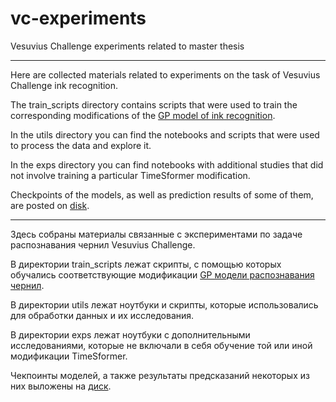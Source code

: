 # vc-experiments
Vesuvius Challenge experiments related to master thesis

------------------------------------------------------------------------------------------------------------------------

Here are collected materials related to experiments on the task of Vesuvius Challenge ink recognition. 

The train_scripts directory contains scripts that were used to train the corresponding modifications of the [GP model of ink recognition](https://github.com/ScrollPrize/villa/tree/main/ink-detection). 

In the utils directory you can find the notebooks and scripts that were used to process the data and explore it.

In the exps directory you can find notebooks with additional studies that did not involve training a particular TimeSformer modification. 

Checkpoints of the models, as well as prediction results of some of them, are posted on [disk](https://drive.google.com/drive/folders/1yWJ2BrIQazRLOyBPel6p20c3DxInyxRm?usp=sharing).


-------------------------------------------------------------------------------------------------------------------------


Здесь собраны материалы связанные с экспериментами по задаче распознавания чернил Vesuvius Challenge. 

В директории train_scripts лежат скрипты, с помощью которых обучались соответствующие модификации [GP модели распознавания чернил](https://github.com/ScrollPrize/villa/tree/main/ink-detection). 

В директории utils лежат ноутбуки и скрипты, которые использовались для обработки данных и их исследования.

В директории exps лежат ноутбуки с дополнительными исследованиями, которые не включали в себя обучение той или иной  модификации TimeSformer. 

Чекпоинты моделей, а также результаты предсказаний некоторых из них выложены на [диск](https://drive.google.com/drive/folders/1yWJ2BrIQazRLOyBPel6p20c3DxInyxRm?usp=sharing).
